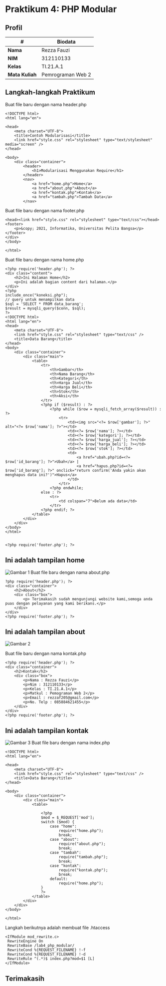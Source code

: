 # Praktikum 4: PHP Modular
## Profil
| #               | Biodata           |
| --------------- | ----------------- |
| **Nama**        | Rezza Fauzi       |
| **NIM**         | 312110133         |
| **Kelas**       | TI.21.A.1         |
| **Mata Kuliah** | Pemrograman Web 2 |

## Langkah-langkah Praktikum
Buat file baru dengan nama header.php<p>
```
<!DOCTYPE html>
<html lang="en">

<head>
    <meta charset="UTF-8">
    <title>Contoh Modularisasi</title>
    <link href="style.css" rel="stylesheet" type="text/stylesheet" media="screen" />
</head>

<body>
    <div class="container">
        <header>
            <h1>Modularisasi Menggunakan Require</h1>
        </header>
        <nav>
            <a href="home.php">Home</a>
            <a href="about.php">About</a>
            <a href="kontak.php">Kontak</a>
            <a href="tambah.php">Tambah Data</a>
        </nav>
```
Buat file baru dengan nama footer.php<p>
```
<head><link href="style.css" rel="stylesheet" type="text/css"></head>
<footer>
    <p>&copy; 2021, Informatika, Universitas Pelita Bangsa</p>
</footer>
</div>
</body>

</html>
```
Buat file baru dengan nama home.php<p>
```
<?php require('header.php'); ?>
<div class="content">
    <h2>Ini Halaman Home</h2>
    <p>Ini adalah bagian content dari halaman.</p>
</div>
<?php
include_once("koneksi.php");
// query untuk menampilkan data
$sql = 'SELECT * FROM data_barang';
$result = mysqli_query($conn, $sql);
?>
<!DOCTYPE html>
<html lang="en">
<head>
    <meta charset="UTF-8">
    <link href="style.css" rel="stylesheet" type="text/css" />
    <title>Data Barang</title>
</head>
<body>
    <div class="container">
        <div class="main">
            <table>
                <tr>
                    <th>Gambar</th>
                    <th>Nama Barang</th>
                    <th>Kategori</th>
                    <th>Harga Jual</th>
                    <th>Harga Beli</th>
                    <th>Stok</th>
                    <th>Aksi</th>
                </tr>
                <?php if ($result) : ?>
                    <?php while ($row = mysqli_fetch_array($result)) : ?>
                        <tr>
                            <td><img src="<?= $row['gambar']; ?>" alt="<?= $row['nama']; ?>"></td>
                            <td><?= $row['nama']; ?></td>
                            <td><?= $row['kategori']; ?></td>
                            <td><?= $row['harga_jual']; ?></td>
                            <td><?= $row['harga_beli']; ?></td>
                            <td><?= $row['stok']; ?></td>
                            <td>
                                <a href="ubah.php?id=<?= $row['id_barang']; ?>">Ubah</a> |
                                <a href="hapus.php?id=<?= $row['id_barang']; ?>" onclick="return confirm('Anda yakin akan menghapus data ini?')">Hapus</a>
                            </td>
                        </tr>
                    <?php endwhile;
                else : ?>
                    <tr>
                        <td colspan="7">Belum ada data</td>
                    </tr>
                <?php endif; ?>
            </table>
        </div>
    </div>
</body>
</html>


<?php require('footer.php'); ?>
```
## Ini adalah tampilan home
![Gambar 1](screenshoot/1.png)
Buat file baru dengan nama about.php<p>
```
?php require('header.php'); ?>
<div class="container">
    <h2>About</h2>
    <div class="box">
        <p> Terimakasih sudah mengunjungi website kami,semoga anda puas dengan pelayanan yang kami berikans.</p>
    </div>
</div>
<?php require('footer.php'); ?>
```
## Ini adalah tampilan about
![Gambar 2](screenshoot/2.png)

Buat file baru dengan nama kontak.php<p>
```
<?php require('header.php'); ?>
<div class="container">
    <h2>Kontak</h2>
    <div class="box">
        <p>Nama : Rezza Fauzi</p>
        <p>Nim : 312110133</p>
        <p>Kelas : TI.21.A.1</p>
        <p>Matkul : Pemograman Web 2</p>
        <p>Email : rezzaf205@gmail.com</p>
        <p>No. Telp : 085884621455</p>
    </div>
</div>
<?php require('footer.php'); ?>
```
## Ini adalah tampilan kontak
![Gambar 3](screenshoot/3.png)
Buat file baru dengan nama index.php<p>
```
<!DOCTYPE html>
<html lang="en">

<head>
    <meta charset="UTF-8">
    <link href="style.css" rel="stylesheet" type="text/css" />
    <title>Data Barang</title>
</head>

<body>
    <div class="container">
        <div class="main">
            <table>

                <?php
                $mod = $_REQUEST['mod'];
                switch ($mod) {
                    case "home":
                        require("home.php");
                        break;
                    case "about":
                        require("about.php");
                        break;
                    case "tambah":
                        require("tambah.php");
                        break;
                    case "kontak":
                        require("kontak.php");
                        break;
                    default:
                        require("home.php");
                }
                ?>
            </table>
        </div>
    </div>
</body>

</html>
```
Langkah berikutnya adalah membuat file .htaccess<p>
```
<IfModule mod_rewrite.c>
 RewriteEngine On
 RewriteBase /lab4_php_modular/
 RewriteCond %{REQUEST_FILENAME} !-f
 RewriteCond %{REQUEST_FILENAME} !-d
 RewriteRule ^(.*)$ index.php?mod=$1 [L]
</IfModule>
```
## Terimakasih
